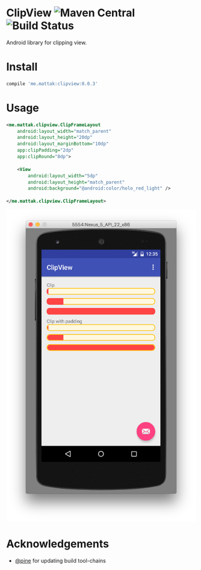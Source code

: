 # ClipView ![Maven Central](https://maven-badges.herokuapp.com/maven-central/me.mattak/clipview/badge.svg) ![Build Status](https://travis-ci.org/mattak/ClipView.svg?branch=master)

Android library for clipping view.

# Install

```gradle
compile 'me.mattak:clipview:0.0.3'
```

# Usage

```xml
<me.mattak.clipview.ClipFrameLayout
    android:layout_width="match_parent"
    android:layout_height="20dp"
    android:layout_marginBottom="10dp"
    app:clipPadding="2dp"
    app:clipRound="8dp">

    <View
        android:layout_width="5dp"
        android:layout_height="match_parent"
        android:background="@android:color/holo_red_light" />

</me.mattak.clipview.ClipFrameLayout>
```

![clipview](./art/clipview.png)

# Acknowledgements

- [@pine](https://github.com/pine) for updating build tool-chains

